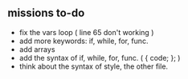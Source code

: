 ## missions to-do ##

* fix the vars loop ( line 65 don't working )
* add more keywords: if, while, for, func.
* add arrays
* add the syntax of if, while, for, func. ( { code; }; )
* think about the syntax of style, the other file.
